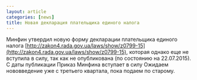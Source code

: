 ```yaml
---
layout: article
categories: [news]
title: Новая декларация плательщика единого налога
---
```


Минфин утвердил новую форму декларации плательщика единого налога [http://zakon4.rada.gov.ua/laws/show/z0799-15](http://zakon4.rada.gov.ua/laws/show/z0799-15), которая однако еще не вступила в силу, так как не опубликована (по состоянию на 22.07.2015). С даты публикации Приказ Минфина вступает в силу Ожидаем нововведение уже с третьего квартала, пока подаем по старому.

